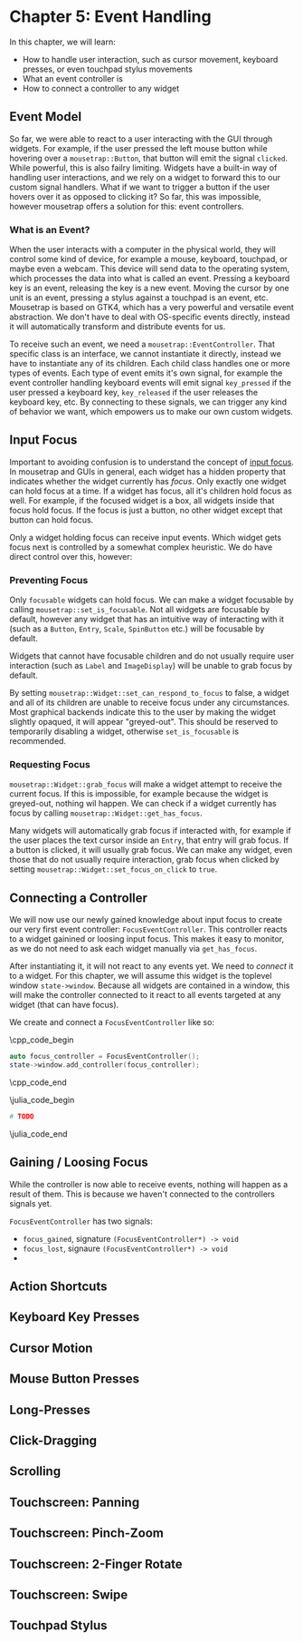 # Chapter 5: Event Handling

In this chapter, we will learn:
+ How to handle user interaction, such as cursor movement, keyboard presses, or even touchpad stylus movements
+ What an event controller is
+ How to connect a controller to any widget

## Event Model

So far, we were able to react to a user interacting with the GUI through widgets. For example, if the user pressed the left mouse button while hovering over a `mousetrap::Button`, that button will emit the signal `clicked`. While powerful, this is also failry limiting. Widgets have a built-in way of handling user interactions, and we rely on a widget to forward this to our custom signal handlers. What if we want to trigger a button if the user hovers over it as opposed to clicking it? So far, this was impossible, however mousetrap offers a solution for this: event controllers.

### What is an Event?

When the user interacts with a computer in the physical world, they will control some kind of device, for example a mouse, keyboard, touchpad, or maybe even a webcam. This device will send data to the operating system, which processes the data into what is called an event. Pressing a keyboard key is an event, releasing the key is a new event. Moving the cursor by one unit is an event, pressing a stylus against a touchpad is an event, etc. Mousetrap is based on GTK4, which has a very powerful and versatile event abstraction. We don't have to deal with OS-specific events directly, instead it will automatically transform and distribute events for us.

To receive such an event, we need a `mousetrap::EventController`. That specific class is an interface, we cannot instantiate it directly, instead we have to instantiate any of its children. Each child class handles one or more types of events. Each type of event emits it's own signal, for example the event controller handling keyboard events will emit signal `key_pressed` if the user pressed a keyboard key, `key_released` if the user releases the keyboard key, etc. By connecting to these signals, we can trigger any kind of behavior we want, which empowers us to make our own custom widgets.

## Input Focus

Important to avoiding confusion is to understand the concept of [input focus](https://en.wikipedia.org/wiki/Focus_(computing)). In mousetrap and GUIs in general, each widget has a hidden property that indicates whether the widget currently has *focus*. Only exactly one widget can hold focus at a time. If a widget has focus, all it's children hold focus as well. For example, if the focused widget is a box, all widgets inside that focus hold focus. If the focus is just a button, no other widget except that button can hold focus.

Only a widget holding focus can receive input events. Which widget gets focus next is controlled by a somewhat complex heuristic. We do have direct control over this, however:

### Preventing Focus

Only `focusable` widgets can hold focus. We can make a widget focusable by calling `mousetrap::set_is_focusable`. Not all widgets are focusable by default, however any widget that has an intuitive way of interacting with it (such as a `Button`, `Entry`, `Scale`, `SpinButton` etc.) will be focusable by default. 

Widgets that cannot have focusable children and do not usually require user interaction (such as `Label` and `ImageDisplay`) will be unable to grab focus by default.

By setting `mousetrap::Widget::set_can_respond_to_focus` to false, a widget and all of its children are unable to receive focus under any circumstances. Most graphical backends indicate this to the user by making the widget slightly opaqued, it will appear "greyed-out". This should be reserved to temporarily disabling a widget, otherwise `set_is_focusable` is recommended.

### Requesting Focus

`mousetrap::Widget::grab_focus` will make a widget attempt to receive the current focus. If this is impossible, for example because the widget is greyed-out, nothing wil happen. We can check if a widget currently has focus by calling `mousetrap::Widget::get_has_focus`.

Many widgets will automatically grab focus if interacted with, for example if the user places the text cursor inside an `Entry`, that entry will grab focus. If a button is clicked, it will usually grab focus. We can make any widget, even those that do not usually require interaction, grab focus when clicked by setting `mousetrap::Widget::set_focus_on_click` to `true`.

## Connecting a Controller

We will now use our newly gained knowledge about input focus to create our very first event controller: `FocusEventController`. This controller reacts to a widget gainined or loosing input focus. This makes it easy to monitor, as we do not need to ask each widget manually via `get_has_focus`.

After instantiating it, it will not react to any events yet. We need to *connect* it to a widget. For this chapter, we will assume this widget is the toplevel window `state->window`. Because all widgets are contained in a window, this will make the controller connected to it react to all events targeted at any widget (that can have focus). 

We create and connect a `FocusEventController` like so:

\cpp_code_begin
```cpp
auto focus_controller = FocusEventController();
state->window.add_controller(focus_controller);
```
\cpp_code_end

\julia_code_begin
```julia
# TODO
```
\julia_code_end

## Gaining / Loosing Focus

While the controller is now able to receive events, nothing will happen as a result of them. This is because we haven't connected to the controllers signals yet.

`FocusEventController` has two signals:
+ `focus_gained`, signature `(FocusEventController*) -> void`
+ `focus_lost`, signaure `(FocusEventController*) -> void`
+ 
## Action Shortcuts
## Keyboard Key Presses

## Cursor Motion
## Mouse Button Presses
## Long-Presses
## Click-Dragging
## Scrolling

## Touchscreen: Panning
## Touchscreen: Pinch-Zoom
## Touchscreen: 2-Finger Rotate
## Touchscreen: Swipe

## Touchpad Stylus


